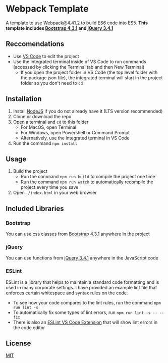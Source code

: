 # Webpack Template

A template to use Webpack@4.41.2 to build ES6 code into ES5.
__This template includes [Bootstrap 4.3.1](https://getbootstrap.com/docs/4.3/layout/overview/) and [jQuery 3.4.1](https://api.jquery.com/)__

## Reccomendations

* Use [VS Code](https://code.visualstudio.com/) to edit the project
* Use the integrated terminal inside of VS Code to run commands (accessed by clicking the Terminal tab and then New Terminal)
    * If you open the project folder in VS Code (the top level folder with the package.json file), the integrated terminal will start in the project folder so you don't need to `cd`

## Installation

1. Install [NodeJS](https://nodejs.org/en/) if you do not already have it (LTS version recommended)
1. Clone or download the repo
1. Open a terminal and `cd` to this folder
    * For MacOS, open Terminal
    * For Windows, open Powershell or Command Prompt
    * Alternatively, use the integrated terminal in VS Code
1. Run the command `npm install`

## Usage

1. Build the project
    * Run the command `npm run build` to compile the project one time
    * Run the command `npm run watch` to automatically recompile the project every time you save
1. Open `./index.html` in your web browser

## Included Libraries
### Bootstrap
You can use css classes from [Bootstrap 4.3.1](https://getbootstrap.com/docs/4.3/layout/overview/) anywhere in the project

### jQuery
You can use functions from [jQuery 3.4.1](https://api.jquery.com/) anywhere in the JavaScript code

### ESLint
ESLint is a library that helps to maintain a standard code formatting and is used in many corporate settings.
I have provided an example lint file that enforces certain whitespace and syntax rules on the code.
* To see how your code compares to the lint rules, run the command `npm run lint -s`
* To automatically fix some types of lint errors, run `npm run lint -s -- --fix`
* There is also an [ESLint VS Code Extension](https://marketplace.visualstudio.com/items?itemName=dbaeumer.vscode-eslint) that will show lint errors in the code editor

## License
[MIT](https://choosealicense.com/licenses/mit/)
